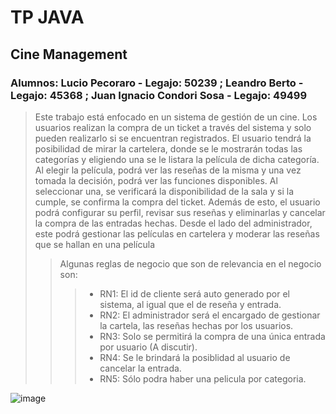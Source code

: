 # TP JAVA
## Cine Management
### Alumnos: Lucio Pecoraro - Legajo: 50239 ; Leandro Berto - Legajo: 45368 ; Juan Ignacio Condori Sosa - Legajo: 49499

> Este trabajo está enfocado en un sistema de gestión de un cine. Los usuarios realizan la compra de un ticket a través del sistema y solo pueden realizarlo si se encuentran registrados. El usuario tendrá la posibilidad de mirar la cartelera, donde se le mostrarán todas las categorías y eligiendo una se le listara la película de dicha categoría. 
>Al elegir la película, podrá ver las reseñas de la misma y una vez tomada la decisión, podrá ver las funciones disponibles. Al seleccionar una, se verificará la disponibilidad de la sala y si la cumple, se confirma la compra del ticket.
>Además de esto, el usuario podrá configurar su perfil, revisar sus reseñas y eliminarlas y cancelar la compra de las entradas hechas.
>Desde el lado del administrador, este podrá gestionar las películas en cartelera y moderar las reseñas que se hallan en una película
>> Algunas reglas de negocio que son de relevancia en el negocio son:
>>>- RN1: El id de cliente será auto generado por el sistema, al igual que el de reseña y entrada.
>>>- RN2: El administrador será el encargado de gestionar la cartela, las reseñas hechas por los usuarios.
>>>- RN3: Solo se permitirá la compra de una única entrada por usuario (A discutir).
>>>- RN4: Se le brindará la posiblidad al usuario de cancelar la entrada.
>>>- RN5: Sólo podra haber una pelicula por categoria.

![image](https://github.com/pecorarolucio/tpjava/assets/103197168/66f91fc6-8486-4e60-bbbb-cdabbacf8bd1)



